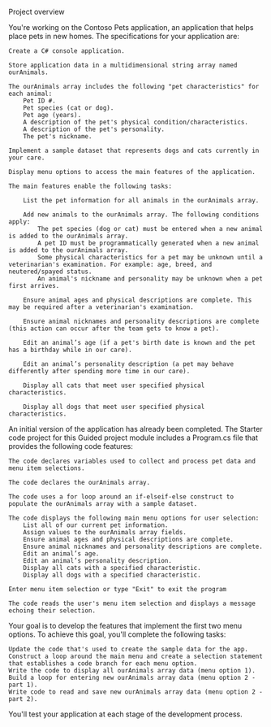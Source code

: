 Project overview

You're working on the Contoso Pets application, an application that helps place pets in new homes. The specifications for your application are:

    Create a C# console application.

    Store application data in a multidimensional string array named ourAnimals.

    The ourAnimals array includes the following "pet characteristics" for each animal:
        Pet ID #.
        Pet species (cat or dog).
        Pet age (years).
        A description of the pet's physical condition/characteristics.
        A description of the pet's personality.
        The pet's nickname.

    Implement a sample dataset that represents dogs and cats currently in your care.

    Display menu options to access the main features of the application.

    The main features enable the following tasks:

        List the pet information for all animals in the ourAnimals array.

        Add new animals to the ourAnimals array. The following conditions apply:
            The pet species (dog or cat) must be entered when a new animal is added to the ourAnimals array.
            A pet ID must be programmatically generated when a new animal is added to the ourAnimals array.
            Some physical characteristics for a pet may be unknown until a veterinarian's examination. For example: age, breed, and neutered/spayed status.
            An animal's nickname and personality may be unknown when a pet first arrives.

        Ensure animal ages and physical descriptions are complete. This may be required after a veterinarian's examination.

        Ensure animal nicknames and personality descriptions are complete (this action can occur after the team gets to know a pet).

        Edit an animal’s age (if a pet's birth date is known and the pet has a birthday while in our care).

        Edit an animal’s personality description (a pet may behave differently after spending more time in our care).

        Display all cats that meet user specified physical characteristics.

        Display all dogs that meet user specified physical characteristics.

An initial version of the application has already been completed. The Starter code project for this Guided project module includes a Program.cs file that provides the following code features:

    The code declares variables used to collect and process pet data and menu item selections.

    The code declares the ourAnimals array.

    The code uses a for loop around an if-elseif-else construct to populate the ourAnimals array with a sample dataset.

    The code displays the following main menu options for user selection:
        List all of our current pet information.
        Assign values to the ourAnimals array fields.
        Ensure animal ages and physical descriptions are complete.
        Ensure animal nicknames and personality descriptions are complete.
        Edit an animal’s age.
        Edit an animal’s personality description.
        Display all cats with a specified characteristic.
        Display all dogs with a specified characteristic.

    Enter menu item selection or type "Exit" to exit the program

    The code reads the user's menu item selection and displays a message echoing their selection.

Your goal is to develop the features that implement the first two menu options. To achieve this goal, you'll complete the following tasks:

    Update the code that's used to create the sample data for the app.
    Construct a loop around the main menu and create a selection statement that establishes a code branch for each menu option.
    Write the code to display all ourAnimals array data (menu option 1).
    Build a loop for entering new ourAnimals array data (menu option 2 - part 1).
    Write code to read and save new ourAnimals array data (menu option 2 - part 2).

You'll test your application at each stage of the development process.